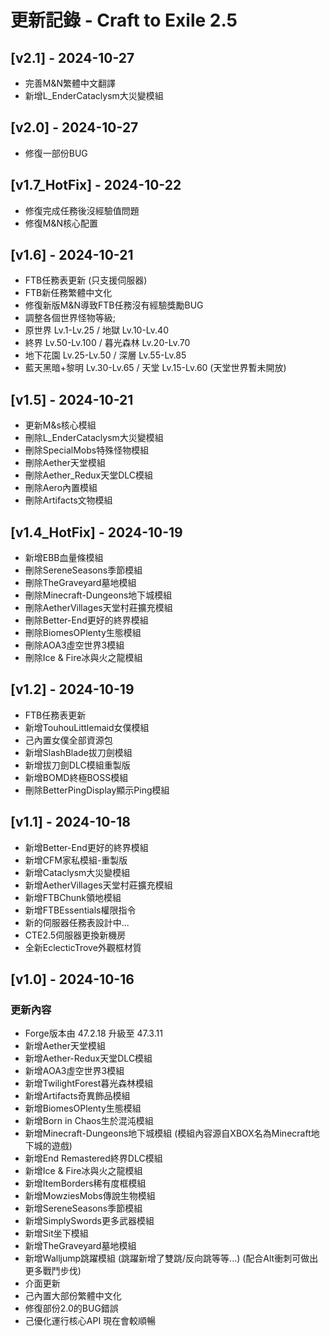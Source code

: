 # 更新記錄 - Craft to Exile 2.5


## [v2.1] - 2024-10-27

- 完善M&N繁體中文翻譯
- 新增L_EnderCataclysm大災變模組

## [v2.0] - 2024-10-27

- 修復一部份BUG

## [v1.7_HotFix] - 2024-10-22

- 修復完成任務後沒經驗值問題
- 修復M&N核心配置

## [v1.6] - 2024-10-21

- FTB任務表更新 (只支援伺服器)
- FTB新任務繁體中文化
- 修復新版M&N導致FTB任務沒有經驗獎勵BUG
- 調整各個世界怪物等級;
- 原世界 Lv.1-Lv.25 / 地獄 Lv.10-Lv.40
- 終界 Lv.50-Lv.100 / 暮光森林 Lv.20-Lv.70
- 地下花園 Lv.25-Lv.50 / 深層 Lv.55-Lv.85
- 藍天黑暗+黎明 Lv.30-Lv.65 / 天堂 Lv.15-Lv.60
(天堂世界暫未開放)

## [v1.5] - 2024-10-21

- 更新M&s核心模組
- 刪除L_EnderCataclysm大災變模組
- 刪除SpecialMobs特殊怪物模組
- 刪除Aether天堂模組
- 刪除Aether_Redux天堂DLC模組
- 刪除Aero內置模組
- 刪除Artifacts文物模組

## [v1.4_HotFix] - 2024-10-19

- 新增EBB血量條模組
- 刪除SereneSeasons季節模組
- 刪除TheGraveyard墓地模組
- 刪除Minecraft-Dungeons地下城模組
- 刪除AetherVillages天堂村莊擴充模組
- 刪除Better-End更好的終界模組
- 刪除BiomesOPlenty生態模組
- 刪除AOA3虛空世界3模組
- 刪除Ice & Fire冰與火之龍模組

## [v1.2] - 2024-10-19

- FTB任務表更新
- 新增TouhouLittlemaid女僕模組
- 己內置女僕全部資源包
- 新增SlashBlade拔刀劍模組
- 新增拔刀劍DLC模組重製版
- 新增BOMD終極BOSS模組
- 刪除BetterPingDisplay顯示Ping模組

## [v1.1] - 2024-10-18

- 新增Better-End更好的終界模組
- 新增CFM家私模組-重製版
- 新增Cataclysm大災變模組
- 新增AetherVillages天堂村莊擴充模組
- 新增FTBChunk領地模組
- 新增FTBEssentials權限指令
- 新的伺服器任務表設計中...
- CTE2.5伺服器更換新機房
- 全新EclecticTrove外觀框材質

## [v1.0] - 2024-10-16

### 更新內容
- Forge版本由 47.2.18 升級至 47.3.11
- 新增Aether天堂模組
- 新增Aether-Redux天堂DLC模組
- 新增AOA3虛空世界3模組
- 新增TwilightForest暮光森林模組
- 新增Artifacts奇異飾品模組
- 新增BiomesOPlenty生態模組
- 新增Born in Chaos生於混沌模組
- 新增Minecraft-Dungeons地下城模組
(模組內容源自XBOX名為Minecraft地下城的遊戲)
- 新增End Remastered終界DLC模組
- 新增Ice & Fire冰與火之龍模組
- 新增ItemBorders稀有度框模組
- 新增MowziesMobs傳說生物模組
- 新增SereneSeasons季節模組
- 新增SimplySwords更多武器模組
- 新增Sit坐下模組
- 新增TheGraveyard墓地模組
- 新增Walljump跳躍模組
(跳躍新增了雙跳/反向跳等等...)
(配合Alt衝刺可做出更多戰鬥步伐)
- 介面更新
- 己內置大部份繁體中文化
- 修復部份2.0的BUG錯誤
- 己優化運行核心API 現在會較順暢
